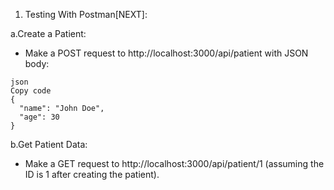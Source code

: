 1. Testing With Postman[NEXT]:

a.Create a Patient:

- Make a POST request to http://localhost:3000/api/patient with JSON body:
```
json
Copy code
{
  "name": "John Doe",
  "age": 30
}
```

b.Get Patient Data:

- Make a GET request to http://localhost:3000/api/patient/1 (assuming the ID is 1 after creating the patient).